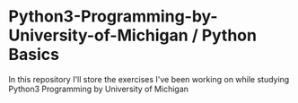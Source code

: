 # Python3-Programming-by-University-of-Michigan / Python Basics
In this repository I'll store the exercises I've been working on while studying Python3 Programming by University of Michigan
